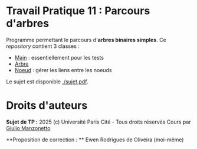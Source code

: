 # Travail Pratique 11 : Parcours d'arbres

Programme permettant le parcours d'**arbres binaires simples**.
Ce *repository* contient 3 classes :
- [Main](./Main.java) : essentiellement pour les tests
- [Arbre](./Arbre.java)
- [Noeud](./Noeud.java) : gérer les liens entre les noeuds

Le sujet est disponible [./sujet.pdf](ici).

# Droits d'auteurs

**Sujet de TP :**
2025 (c) Université Paris Cité - Tous droits réservés
Cours par [Giulio Manzonetto](https://www.irif.fr/~gmanzone/)

**Proposition de correction : ** Ewen Rodrigues de Oliveira (moi-même)
